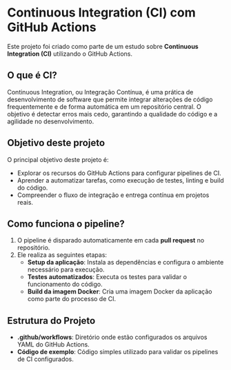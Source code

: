 # Continuous Integration (CI) com GitHub Actions  

Este projeto foi criado como parte de um estudo sobre **Continuous Integration (CI)** utilizando o GitHub Actions.  

## O que é CI?  
Continuous Integration, ou Integração Contínua, é uma prática de desenvolvimento de software que permite integrar alterações de código frequentemente e de forma automática em um repositório central. O objetivo é detectar erros mais cedo, garantindo a qualidade do código e a agilidade no desenvolvimento.  

## Objetivo deste projeto  
O principal objetivo deste projeto é:  
- Explorar os recursos do GitHub Actions para configurar pipelines de CI.  
- Aprender a automatizar tarefas, como execução de testes, linting e build do código.  
- Compreender o fluxo de integração e entrega contínua em projetos reais.  

## Como funciona o pipeline?  
1. O pipeline é disparado automaticamente em cada **pull request** no repositório.  
2. Ele realiza as seguintes etapas:  
   - **Setup da aplicação**: Instala as dependências e configura o ambiente necessário para execução.  
   - **Testes automatizados**: Executa os testes para validar o funcionamento do código.  
   - **Build da imagem Docker**: Cria uma imagem Docker da aplicação como parte do processo de CI.  

## Estrutura do Projeto  
- **.github/workflows**: Diretório onde estão configurados os arquivos YAML do GitHub Actions.  
- **Código de exemplo**: Código simples utilizado para validar os pipelines de CI configurados.  
